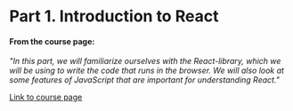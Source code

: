# Part 1. Introduction to React 

#### From the course page:

*"In this part, we will familiarize ourselves with the React-library, which we will be using to write the code that runs in the browser. We will also look at some features of JavaScript that are important for understanding React."*

[Link to course page](https://fullstackopen.com/en/part1)
